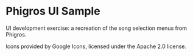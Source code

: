 # Phigros UI Sample
UI development exercise: a recreation of the song selection menus from Phigros.

Icons provided by Google Icons, licensed under the Apache 2.0 license.
